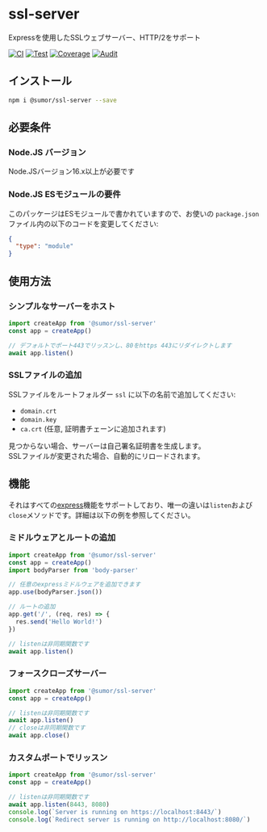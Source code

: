 # ssl-server

Expressを使用したSSLウェブサーバー、HTTP/2をサポート

[![CI](https://github.com/sumor-cloud/ssl-server/actions/workflows/ci.yml/badge.svg)](https://github.com/sumor-cloud/ssl-server/actions/workflows/ci.yml)
[![Test](https://github.com/sumor-cloud/ssl-server/actions/workflows/ut.yml/badge.svg)](https://github.com/sumor-cloud/ssl-server/actions/workflows/ut.yml)
[![Coverage](https://github.com/sumor-cloud/ssl-server/actions/workflows/coverage.yml/badge.svg)](https://github.com/sumor-cloud/ssl-server/actions/workflows/coverage.yml)
[![Audit](https://github.com/sumor-cloud/ssl-server/actions/workflows/audit.yml/badge.svg)](https://github.com/sumor-cloud/ssl-server/actions/workflows/audit.yml)

## インストール

```bash
npm i @sumor/ssl-server --save
```

## 必要条件

### Node.JS バージョン

Node.JSバージョン16.x以上が必要です

### Node.JS ESモジュールの要件

このパッケージはESモジュールで書かれていますので、お使いの `package.json` ファイル内の以下のコードを変更してください:

```json
{
  "type": "module"
}
```

## 使用方法

### シンプルなサーバーをホスト

```javascript
import createApp from '@sumor/ssl-server'
const app = createApp()

// デフォルトでポート443でリッスンし、80をhttps 443にリダイレクトします
await app.listen()
```

### SSLファイルの追加

SSLファイルをルートフォルダー `ssl` に以下の名前で追加してください:

- `domain.crt`
- `domain.key`
- `ca.crt` (任意, 証明書チェーンに追加されます)

見つからない場合、サーバーは自己署名証明書を生成します。  
SSLファイルが変更された場合、自動的にリロードされます。

## 機能

それはすべての[express](https://www.npmjs.com/package/express)機能をサポートしており、唯一の違いは`listen`および`close`メソッドです。詳細は以下の例を参照してください。

### ミドルウェアとルートの追加

```javascript
import createApp from '@sumor/ssl-server'
const app = createApp()
import bodyParser from 'body-parser'

// 任意のexpressミドルウェアを追加できます
app.use(bodyParser.json())

// ルートの追加
app.get('/', (req, res) => {
  res.send('Hello World!')
})

// listenは非同期関数です
await app.listen()
```

### フォースクローズサーバー

```javascript
import createApp from '@sumor/ssl-server'
const app = createApp()

// listenは非同期関数です
await app.listen()
// closeは非同期関数です
await app.close()
```

### カスタムポートでリッスン

```javascript
import createApp from '@sumor/ssl-server'
const app = createApp()

// listenは非同期関数です
await app.listen(8443, 8080)
console.log(`Server is running on https://localhost:8443/`)
console.log(`Redirect server is running on http://localhost:8080/`)
```
